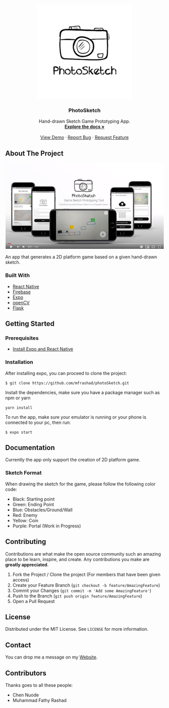 <br />
<p align="center">
  <a href="https://github.com/mfrashad/photoSketch">
    <img src="/assets/images/photosketch-logo.png" alt="Logo" width="300">
  </a>

  <h3 align="center">PhotoSketch</h3>

  <p align="center">
    Hand-drawn Sketch Game Prototyping App.
    <br />
    <a href="https://github.com/mfrashad/photoSketch"><strong>Explore the docs »</strong></a>
    <br />
    <br />
    <a href="https://exp.host/@mfrashad/photoSketch">View Demo</a>
    ·
    <a href="https://github.com/mfrashad/photoSketch/issues">Report Bug</a>
    ·
    <a href="https://github.com/mfrashad/photoSketch/issues">Request Feature</a>
  </p>
</p>


<!-- ABOUT THE PROJECT -->
## About The Project

[![IMAGE ALT TEXT](/photosetch-preview.PNG)](http://www.youtube.com/watch?v=pagzgSer6kg)

An app that generates a 2D platform game based on a given hand-drawn sketch.

### Built With

* [React Native](https://facebook.github.io/react-native/)
* [Firebase](https://firebase.google.com/)
* [Expo](https://expo.io/)
* [openCV](https://opencv.org/)
* [Flask](https://github.com/pallets/flask)

<!-- GETTING STARTED -->
## Getting Started

### Prerequisites

- [Install Expo and React Native](https://facebook.github.io/react-native/docs/getting-started)



### Installation

After installing expo, you can proceed to clone the project:
```
$ git clone https://github.com/mfrashad/photoSketch.git
```
Install the dependencies, make sure you have a package manager such as npm or yarn
```
yarn install
```

To run the app, make sure your emulator is running or your phone is connected to your pc, then run:
```
$ expo start
```


<!-- USAGE EXAMPLES -->
## Documentation

Currently the app only support the creation of 2D platform game.

### Sketch Format

When drawing the sketch for the game, please follow the following color code:

- Black: Starting point
- Green: Ending Point
- Blue: Obstacles/Ground/Wall
- Red: Enemy
- Yellow: Coin
- Purple: Portal (Work in Progress)

<!-- CONTRIBUTING -->
## Contributing

Contributions are what make the open source community such an amazing place to be learn, inspire, and create. Any contributions you make are **greatly appreciated**.

1. Fork the Project / Clone the project (For members that have been given access)
2. Create your Feature Branch (`git checkout -b feature/AmazingFeature`)
3. Commit your Changes (`git commit -m 'Add some AmazingFeature'`)
4. Push to the Branch (`git push origin feature/AmazingFeature`)
5. Open a Pull Request



<!-- LICENSE -->
## License

Distributed under the MIT License. See `LICENSE` for more information.



<!-- CONTACT -->
## Contact

You can drop me a message on my [Website](https://www.mfrashad.com/).




<!-- ACKNOWLEDGEMENTS -->
## Contributors
Thanks goes to all these people:
- Chen Nuode
- Muhammad Fathy Rashad
